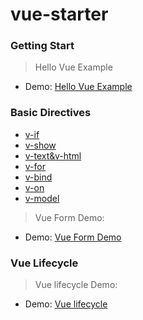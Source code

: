 # vue-starter

### Getting Start
> Hello Vue Example
- Demo: [Hello Vue Example](https://emiriobomb.github.io/vue-starter/01.HelloVue/index.html)

### Basic Directives
- [v-if](https://emiriobomb.github.io/vue-starter/02.BasicDirectives/v-if.html)
- [v-show](https://emiriobomb.github.io/vue-starter/02.BasicDirectives/v-show.html)
- [v-text&v-html](https://emiriobomb.github.io/vue-starter/02.BasicDirectives/v-text.html)
- [v-for](https://emiriobomb.github.io/vue-starter/02.BasicDirectives/v-for.html)
- [v-bind](https://emiriobomb.github.io/vue-starter/02.BasicDirectives/v-bind.html)
- [v-on](https://emiriobomb.github.io/vue-starter/02.BasicDirectives/v-on.html)
- [v-model](https://emiriobomb.github.io/vue-starter/02.BasicDirectives/v-model.html)

> Vue Form Demo: 
- Demo: [Vue Form Demo](https://emiriobomb.github.io/vue-starter/02.BasicDirectives/form-demo.html)

### Vue Lifecycle
> Vue lifecycle Demo:
- Demo: [Vue lifecycle](https://emiriobomb.github.io/vue-starter/03.Lifecycle/lifecycle.html)
